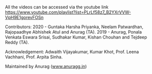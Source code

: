 All the videos can be accessed via the youtube link https://www.youtube.com/playlist?list=PLrLf58z7_B2YXrVVW-VpH9E1gorevFOSn

Contributors: 
2020 - Guntaka Harsha Priyanka, Neelam Patwardhan, Rajopaadhye Abhishek Atul and Anurag (TA).
2019 - Anurag, Ponala Venkata Eswara Srisai, Sudhakar Kumar, Kishan Chouhan and Tejdeep Reddy (TA).

Acknowledgement:
Adwaith Vijayakumar, Kumar Khot, Prof. Leena Vachhani, Prof. Arpita Sinha.

Maintained by Anurag (www.anuragg.in)
